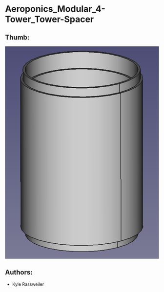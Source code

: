 # Aeroponics_Modular_4-Tower_Tower-Spacer

## Thumb:

![Thumbnail](Thumb.png?raw=true "FreeCAD view of part")

## Authors:

- Kyle Rassweiler
